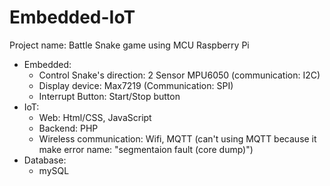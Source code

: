# Embedded-IoT
Project name: Battle Snake game using MCU Raspberry Pi
+ Embedded:
  - Control Snake's direction: 2 Sensor MPU6050 (communication: I2C)
  - Display device: Max7219 (Communication: SPI)
  - Interrupt Button: Start/Stop button
+ IoT:
  - Web: Html/CSS, JavaScript
  - Backend: PHP
  - Wireless communication: Wifi, MQTT (can't using MQTT because it make error name: "segmentaion fault (core dump)")
+ Database:
  - mySQL

